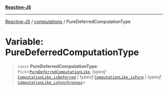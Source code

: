 [**Reactive-JS**](../../README.md)

***

[Reactive-JS](../../README.md) / [computations](../README.md) / PureDeferredComputationType

# Variable: PureDeferredComputationType

> `const` **PureDeferredComputationType**: `Pick`\<[`PureDeferredComputationLike`](../interfaces/PureDeferredComputationLike.md), *typeof* [`ComputationLike_isDeferred`](ComputationLike_isDeferred.md) \| *typeof* [`ComputationLike_isPure`](ComputationLike_isPure.md) \| *typeof* [`ComputationLike_isSynchronous`](ComputationLike_isSynchronous.md)\>
